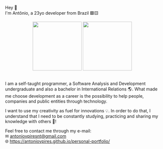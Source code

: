 Hey 👋 <br> 
I'm Antônio, a 23yo developer from Brazil 🟩🟨

<div align="center">
  <a href="https://github.com/antoniovpires"></a>
  <img height="160em" src="https://github-readme-stats.vercel.app/api?username=antoniovpires&show_icons=true&theme=noctis_minimus&include_all_commits=true&count_private=true"/>
  <img height="160em" src="https://github-readme-stats.vercel.app/api/top-langs/?username=antoniovpires&layout=compact&langs_count=4&theme=noctis_minimus"/>
</div>
<br>

I am a self-taught programmer, a Software Analysis and Development undergraduate and also a bachelor in International Relations 🌎. What made me choose development as a career is the possibility to help people, companies and public entities through technology. 
  
I want to use my creativity as fuel for innovations 💡. In order to do that, I understand that I need to be constantly studying, practicing and sharing my knowledge with others 🤝! 

Feel free to contact me through my e-mail:<br>
✉ antoniovpiresnt@gmail.com <br>
🌐 https://antoniovpires.github.io/personal-portfolio/
